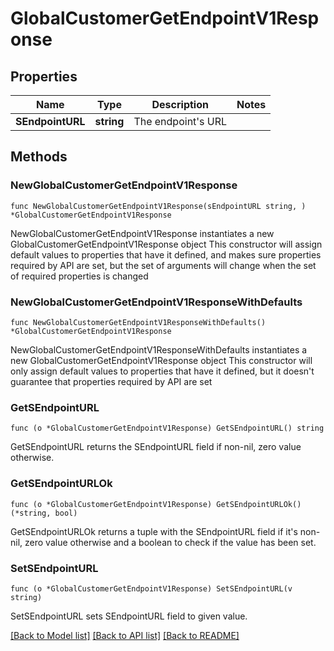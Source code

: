 # GlobalCustomerGetEndpointV1Response

## Properties

Name | Type | Description | Notes
------------ | ------------- | ------------- | -------------
**SEndpointURL** | **string** | The endpoint&#39;s URL | 

## Methods

### NewGlobalCustomerGetEndpointV1Response

`func NewGlobalCustomerGetEndpointV1Response(sEndpointURL string, ) *GlobalCustomerGetEndpointV1Response`

NewGlobalCustomerGetEndpointV1Response instantiates a new GlobalCustomerGetEndpointV1Response object
This constructor will assign default values to properties that have it defined,
and makes sure properties required by API are set, but the set of arguments
will change when the set of required properties is changed

### NewGlobalCustomerGetEndpointV1ResponseWithDefaults

`func NewGlobalCustomerGetEndpointV1ResponseWithDefaults() *GlobalCustomerGetEndpointV1Response`

NewGlobalCustomerGetEndpointV1ResponseWithDefaults instantiates a new GlobalCustomerGetEndpointV1Response object
This constructor will only assign default values to properties that have it defined,
but it doesn't guarantee that properties required by API are set

### GetSEndpointURL

`func (o *GlobalCustomerGetEndpointV1Response) GetSEndpointURL() string`

GetSEndpointURL returns the SEndpointURL field if non-nil, zero value otherwise.

### GetSEndpointURLOk

`func (o *GlobalCustomerGetEndpointV1Response) GetSEndpointURLOk() (*string, bool)`

GetSEndpointURLOk returns a tuple with the SEndpointURL field if it's non-nil, zero value otherwise
and a boolean to check if the value has been set.

### SetSEndpointURL

`func (o *GlobalCustomerGetEndpointV1Response) SetSEndpointURL(v string)`

SetSEndpointURL sets SEndpointURL field to given value.



[[Back to Model list]](../README.md#documentation-for-models) [[Back to API list]](../README.md#documentation-for-api-endpoints) [[Back to README]](../README.md)


